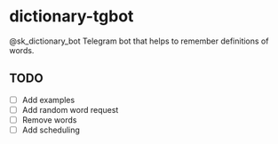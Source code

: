 # dictionary-tgbot

@sk_dictionary_bot
Telegram bot that helps to remember definitions of words.

## TODO

- [ ] Add examples
- [ ] Add random word request
- [ ] Remove words
- [ ] Add scheduling
